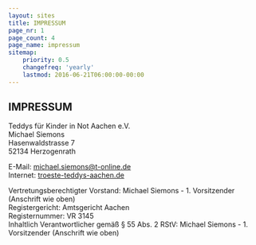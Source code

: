 ```yaml
---
layout: sites
title: IMPRESSUM
page_nr: 1
page_count: 4
page_name: impressum
sitemap:
    priority: 0.5
    changefreq: 'yearly'
    lastmod: 2016-06-21T06:00:00-00:00
---
```


## IMPRESSUM

Teddys für Kinder in Not Aachen e.V.<br/>
Michael Siemons<br/>
Hasenwaldstrasse 7<br/>
52134 Herzogenrath<br/>

E-Mail: [michael.siemons@t-online.de](mailto:michael.siemons@t-online.de)<br/>
Internet: [troeste-teddys-aachen.de](http://troeste-teddys-aachen.de)<br/>

Vertretungsberechtigter Vorstand: Michael Siemons - 1. Vorsitzender (Anschrift wie oben)<br/>
Registergericht: Amtsgericht Aachen<br/>
Registernummer: VR 3145<br/>
Inhaltlich Verantwortlicher gemäß § 55 Abs. 2 RStV: Michael Siemons - 1. Vorsitzender (Anschrift wie oben)

<!--  include pages.html page_nr=1 page_count=4 page_name="impressum"  -->

